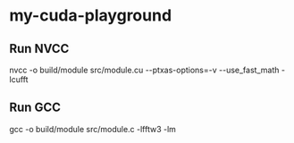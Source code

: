 # my-cuda-playground

## Run NVCC
nvcc -o build/module src/module.cu --ptxas-options=-v --use_fast_math -lcufft

## Run GCC
gcc -o build/module src/module.c  -lfftw3 -lm
